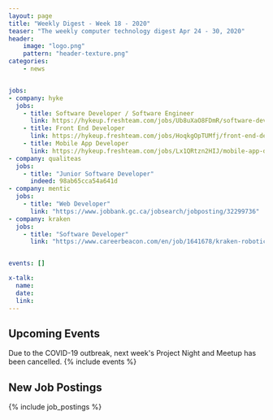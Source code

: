 ```yaml
---
layout: page
title: "Weekly Digest - Week 18 - 2020"
teaser: "The weekly computer technology digest Apr 24 - 30, 2020"
header:
    image: "logo.png"
    pattern: "header-texture.png"
categories:
    - news


jobs:
- company: hyke
  jobs:
    - title: Software Developer / Software Engineer
      link: https://hykeup.freshteam.com/jobs/Ub8uXaO8FDmR/software-developer-software-engineer
    - title: Front End Developer
      link: https://hykeup.freshteam.com/jobs/HoqkgOpTUMfj/front-end-developer
    - title: Mobile App Developer
      link: https://hykeup.freshteam.com/jobs/Lx1QRtzn2HIJ/mobile-app-developer
- company: qualiteas
  jobs:
    - title: "Junior Software Developer"
      indeed: 98ab65cca54a641d
- company: mentic
  jobs:
    - title: "Web Developer"
      link: "https://www.jobbank.gc.ca/jobsearch/jobposting/32299736"
- company: kraken
  jobs:
    - title: "Software Developer"
      link: "https://www.careerbeacon.com/en/job/1641678/kraken-robotic-systems-inc/software-developer/st-john-s"


events: []

x-talk:
  name:
  date:
  link:
---
```


## Upcoming Events
Due to the COVID-19 outbreak, next week's Project Night and Meetup has been cancelled.
{% include events %}

## New Job Postings
{% include job_postings %}
